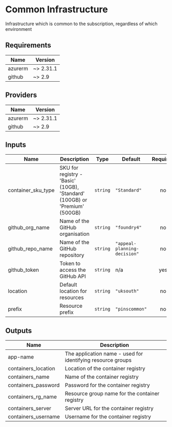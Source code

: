 # Common Infrastructure

Infrastructure which is common to the subscription, regardless of which environment

## Requirements

| Name | Version |
|------|---------|
| azurerm | ~> 2.31.1 |
| github | ~> 2.9 |

## Providers

| Name | Version |
|------|---------|
| azurerm | ~> 2.31.1 |
| github | ~> 2.9 |

## Inputs

| Name | Description | Type | Default | Required |
|------|-------------|------|---------|:--------:|
| container\_sku\_type | SKU for registry - 'Basic' (10GB), 'Standard' (100GB) or 'Premium' (500GB) | `string` | `"Standard"` | no |
| github\_org\_name | Name of the GitHub organisation | `string` | `"foundry4"` | no |
| github\_repo\_name | Name of the GitHub repository | `string` | `"appeal-planning-decision"` | no |
| github\_token | Token to access the GitHub API | `string` | n/a | yes |
| location | Default location for resources | `string` | `"uksouth"` | no |
| prefix | Resource prefix | `string` | `"pinscommon"` | no |

## Outputs

| Name | Description |
|------|-------------|
| app-name | The application name - used for identifying resource groups |
| containers\_location | Location of the container registry |
| containers\_name | Name of the container registry |
| containers\_password | Password for the container registry |
| containers\_rg\_name | Resource group name for the container registry |
| containers\_server | Server URL for the container registry |
| containers\_username | Username for the container registry |

